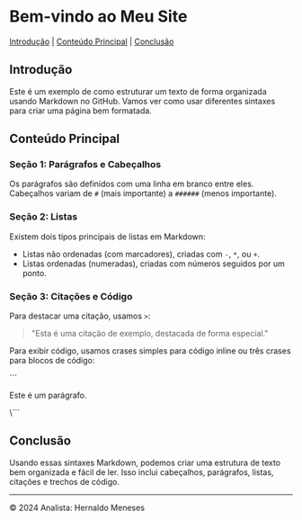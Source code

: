 # Bem-vindo ao Meu Site

[Introdução](#introdução) | [Conteúdo Principal](#conteúdo-principal) | [Conclusão](#conclusão)

## Introdução

Este é um exemplo de como estruturar um texto de forma organizada usando Markdown no GitHub. Vamos ver como usar diferentes sintaxes para criar uma página bem formatada.

## Conteúdo Principal

### Seção 1: Parágrafos e Cabeçalhos

Os parágrafos são definidos com uma linha em branco entre eles. Cabeçalhos variam de `#` (mais importante) a `######` (menos importante).

### Seção 2: Listas

Existem dois tipos principais de listas em Markdown:

- Listas não ordenadas (com marcadores), criadas com `-`, `*`, ou `+`.
- Listas ordenadas (numeradas), criadas com números seguidos por um ponto.

### Seção 3: Citações e Código

Para destacar uma citação, usamos `>`:

> "Esta é uma citação de exemplo, destacada de forma especial."

Para exibir código, usamos crases simples para código inline ou três crases para blocos de código:

\```
<p>Este é um parágrafo.</p>
\```

## Conclusão

Usando essas sintaxes Markdown, podemos criar uma estrutura de texto bem organizada e fácil de ler. Isso inclui cabeçalhos, parágrafos, listas, citações e trechos de código.

---

&copy; 2024 Analista: Hernaldo Meneses

